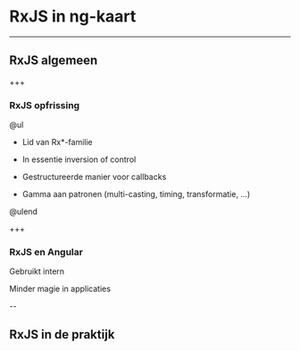 # RxJS in ng-kaart


---

## RxJS algemeen

+++

### RxJS opfrissing

@ul

- Lid van Rx*-familie

- In essentie inversion of control

- Gestructureerde manier voor callbacks

- Gamma aan patronen (multi-casting, timing, transformatie, ...)

@ulend

+++

### RxJS en Angular

Gebruikt intern

Minder magie in applicaties

--

## RxJS in de praktijk

